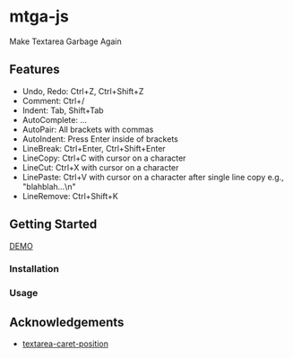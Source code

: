 # mtga-js

Make Textarea Garbage Again

## Features

- Undo, Redo: Ctrl+Z, Ctrl+Shift+Z
- Comment: Ctrl+/
- Indent: Tab, Shift+Tab
- AutoComplete: ...
- AutoPair: All brackets with commas
- AutoIndent: Press Enter inside of brackets
- LineBreak: Ctrl+Enter, Ctrl+Shift+Enter
- LineCopy: Ctrl+C with cursor on a character
- LineCut: Ctrl+X with cursor on a character
- LinePaste: Ctrl+V with cursor on a character after single line copy e.g., "blahblah...\n"
- LineRemove: Ctrl+Shift+K

## Getting Started

[DEMO](https://shinich39.github.io/mtga-js/)

### Installation

### Usage

## Acknowledgements

- [textarea-caret-position](https://github.com/component/textarea-caret-position)